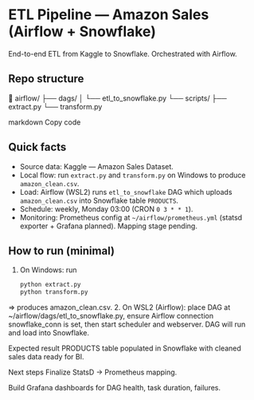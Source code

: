 # ETL Pipeline — Amazon Sales (Airflow + Snowflake)

End-to-end ETL from Kaggle to Snowflake. Orchestrated with Airflow.

## Repo structure
📂 airflow/
├── dags/
│ └── etl_to_snowflake.py
└── scripts/
├── extract.py
└── transform.py

markdown
Copy code

## Quick facts
- Source data: Kaggle — Amazon Sales Dataset.  
- Local flow: run `extract.py` and `transform.py` on Windows to produce `amazon_clean.csv`.  
- Load: Airflow (WSL2) runs `etl_to_snowflake` DAG which uploads `amazon_clean.csv` into Snowflake table `PRODUCTS`.  
- Schedule: weekly, Monday 03:00 (CRON `0 3 * * 1`).  
- Monitoring: Prometheus config at `~/airflow/prometheus.yml` (statsd exporter + Grafana planned). Mapping stage pending.

## How to run (minimal)
1. On Windows: run  
   ```bash
   python extract.py
   python transform.py
=> produces amazon_clean.csv.
2. On WSL2 (Airflow): place DAG at ~/airflow/dags/etl_to_snowflake.py, ensure Airflow connection snowflake_conn is set, then start scheduler and webserver. DAG will run and load into Snowflake.

Expected result
PRODUCTS table populated in Snowflake with cleaned sales data ready for BI.

Next steps 
Finalize StatsD → Prometheus mapping.

Build Grafana dashboards for DAG health, task duration, failures.

